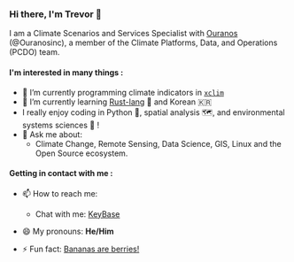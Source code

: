 ### Hi there, I'm Trevor 👋

I am a Climate Scenarios and Services Specialist with [Ouranos](https://www.ouranos.ca/en)
(@Ouranosinc), a member of the Climate Platforms, Data, and Operations (PCDO) team.

#### I'm interested in many things :

- 🔭 I’m currently programming climate indicators in [`xclim`](https://github.com/Ouranosinc/xclim)
- 🌱 I’m currently learning [Rust-lang](https://www.rust-lang.org) 🦀 and Korean 🇰🇷
- I really enjoy coding in Python 🐍, spatial analysis 🗺️, and environmental systems sciences 🌳 !
- 💬 Ask me about:
  - Climate Change, Remote Sensing, Data Science, GIS, Linux and the Open Source ecosystem.

####  Getting in contact with me :
- 📫 How to reach me: 
  - Chat with me: [KeyBase](https://keybase.io/Zeitsperre/chat)
- 😄 My pronouns: **He/Him**

- ⚡ Fun fact: [Bananas are berries!](https://en.wikipedia.org/wiki/Banana)

[comment]: <> (- 🤔 I’m looking for help with ...)
[comment]: <> (- 👯 I’m looking to collaborate on ...)

